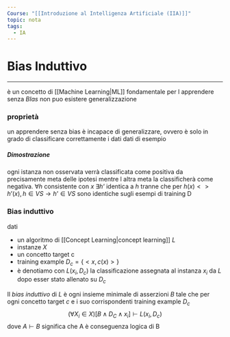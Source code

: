 ```yaml
---
Course: "[[Introduzione al Intelligenza Artificiale (IIA)]]"
topic: nota
tags:
  - IA
---
```


# Bias Induttivo
---
è un concetto di [[Machine Learning|ML]] fondamentale per l apprendere senza _BIas_ non puo esistere generalizzazione 

### proprietà
un apprendere senza bias è incapace di generalizzare, ovvero è solo in grado di classificare correttamente i dati dati di esempio
##### Dimostrazione
ogni istanza non osservata verrà classificata come positiva da precisamente meta delle ipotesi mentre l altra meta la classificherà come negativa. 
$\forall h$ consistente con $x$ $\exists h‘$ identica a $h$ tranne che per $h(x) <>h’(x), h\in VS \rightarrow h’ \in VS$ sono identiche sugli esempi di training D



### Bias induttivo
dati
- un algoritmo di [[Concept Learning|concept learning]] $L$
- instanze $X$ 
- un concetto target c
- training example $D_c = \{<x,c(x)>\}$
- è denotiamo con $L(x_i,D_c)$  la classificazione assegnata al instanza $x_i$ da $L$ dopo esser stato allenato su $D_c$

Il _bias induttivo_ di $L$ è ogni insieme minimale di asserzioni $B$ tale che per ogni concetto target $c$ e i suo corrispondenti  training example $D_c$ $$(\forall X_i \in X)[B \land D_C \land x_i] \vdash L(x_i,D_c)$$
dove $A\vdash B$ significa che A è conseguenza logica di B